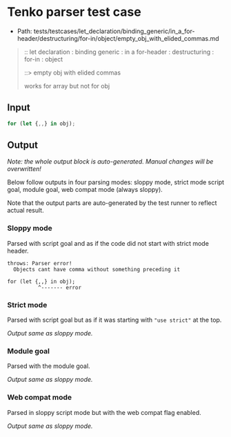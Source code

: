 # Tenko parser test case

- Path: tests/testcases/let_declaration/binding_generic/in_a_for-header/destructuring/for-in/object/empty_obj_with_elided_commas.md

> :: let declaration : binding generic : in a for-header : destructuring : for-in : object
>
> ::> empty obj with elided commas
>
> works for array but not for obj

## Input

`````js
for (let {,,} in obj);
`````

## Output

_Note: the whole output block is auto-generated. Manual changes will be overwritten!_

Below follow outputs in four parsing modes: sloppy mode, strict mode script goal, module goal, web compat mode (always sloppy).

Note that the output parts are auto-generated by the test runner to reflect actual result.

### Sloppy mode

Parsed with script goal and as if the code did not start with strict mode header.

`````
throws: Parser error!
  Objects cant have comma without something preceding it

for (let {,,} in obj);
          ^------- error
`````

### Strict mode

Parsed with script goal but as if it was starting with `"use strict"` at the top.

_Output same as sloppy mode._

### Module goal

Parsed with the module goal.

_Output same as sloppy mode._

### Web compat mode

Parsed in sloppy script mode but with the web compat flag enabled.

_Output same as sloppy mode._
